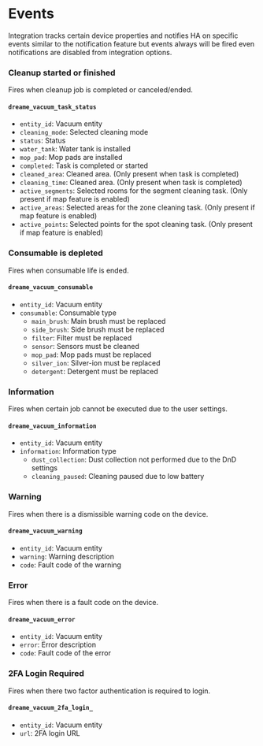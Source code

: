 # Events
Integration tracks certain device properties and notifies HA on specific events similar to the notification feature but events always will be fired even notifications are disabled from integration options.

### Cleanup started or finished
Fires when cleanup job is completed or canceled/ended.

#### `dreame_vacuum_task_status`
- `entity_id`: Vacuum entity
- `cleaning_mode`: Selected cleaning mode
- `status`: Status
- `water_tank`: Water tank is installed
- `mop_pad`: Mop pads are installed
- `completed`: Task is completed or started
- `cleaned_area`: Cleaned area. (Only present when task is completed)
- `cleaning_time`: Cleaned area. (Only present when task is completed)
- `active_segments`: Selected rooms for the segment cleaning task. (Only present if map feature is enabled)
- `active_areas`: Selected areas for the zone cleaning task. (Only present if map feature is enabled)
- `active_points`: Selected points for the spot cleaning task. (Only present if map feature is enabled)

### Consumable is depleted
Fires when consumable life is ended.

#### `dreame_vacuum_consumable`
- `entity_id`: Vacuum entity
- `consumable`: Consumable type
  - `main_brush`: Main brush must be replaced
  - `side_brush`: Side brush must be replaced
  - `filter`: Filter must be replaced
  - `sensor`: Sensors must be cleaned
  - `mop_pad`: Mop pads must be replaced
  - `silver_ion`: Silver-ion must be replaced
  - `detergent`: Detergent must be replaced

### Information
Fires when certain job cannot be executed due to the user settings.

#### `dreame_vacuum_information`
- `entity_id`: Vacuum entity
- `information`: Information type
  - `dust_collection`: Dust collection not performed due to the DnD settings
  - `cleaning_paused`: Cleaning paused due to low battery

### Warning
Fires when there is a dismissible warning code on the device.

#### `dreame_vacuum_warning`
- `entity_id`: Vacuum entity
- `warning`: Warning description
- `code`: Fault code of the warning

### Error
Fires when there is a fault code on the device.

#### `dreame_vacuum_error`
- `entity_id`: Vacuum entity
- `error`: Error description
- `code`: Fault code of the error

### 2FA Login Required
Fires when there two factor authentication is required to login.

#### `dreame_vacuum_2fa_login_`
- `entity_id`: Vacuum entity
- `url`: 2FA login URL